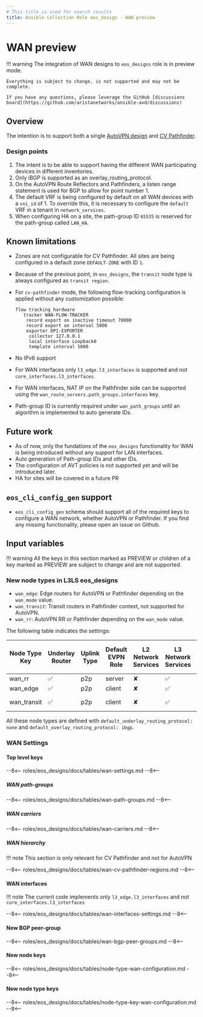 ```yaml
---
# This title is used for search results
title: Ansible Collection Role eos_design - WAN preview
---
```

<!--
  ~ Copyright (c) 2023 Arista Networks, Inc.
  ~ Use of this source code is governed by the Apache License 2.0
  ~ that can be found in the LICENSE file.
  -->

# WAN preview

!!! warning
    The integration of WAN designs to `eos_designs` role is in preview mode.

    Everything is subject to change, is not supported and may not be complete.

    If you have any questions, please leverage the GitHub [discussions board](https://github.com/aristanetworks/ansible-avd/discussions)

## Overview

The intention is to support both a single [AutoVPN design](https://www.arista.com/en/cg-veos-router/veos-router-auto-vpn) and [CV Pathfinder](https://www.arista.com/en/solutions/enterprise-wan/pathfinder).

### Design points

1. The intent is to be able to support having the different WAN participating devices in different inventories.
2. Only iBGP is supported as an overlay_routing_protocol.
3. On the AutoVPN Route Reflectors and Pathfinders, a listen range statement is used for BGP to allow for point number 1.
4. The default VRF is being configured by default on all WAN devices with a `vni_id` of 1. To override this, it is necessary to configure the `default` VRF in a tenant in `network_services`.
5. When configuring HA on a site, the path-group ID `65535` is reserved for the path-group called `LAN_HA`.

## Known limitations

- Zones are not configurable for CV Pathfinder. All sites are being configured in a default zone `DEFAULT-ZONE` with ID `1`.
- Because of the previous point, in `eos_designs`, the `transit` node type is always configured as `transit region`.
- For `cv-pathfinder` mode, the following flow-tracking configuration is applied
    without any customization possible:

    ```eos
    flow tracking hardware
       tracker WAN-FLOW-TRACKER
        record export on inactive timeout 70000
        record export on interval 5000
        exporter DPI-EXPORTER
         collector 127.0.0.1
         local interface Loopback0
         template interval 5000
    ```

- No IPv6 support
- For WAN interfaces only `l3_edge.l3_interfaces` is supported  and not `core_interfaces.l3_interfaces`.
- For WAN interfaces, NAT IP on the Pathfinder side can be supported using the `wan_route_servers.path_groups.interfaces` key.
- Path-group ID is currently required under `wan_path_groups` until an algorithm is implemented to auto generate IDs.

## Future work

- As of now, only the fundations of the `eos_designs` functionality for WAN is
    being introduced without any support for LAN interfaces.
- Auto generation of Path-group IDs and other IDs.
- The configuration of AVT policies is not supported yet and will be introduced
    later.
- HA for sites will be covered in a future PR

## `eos_cli_config_gen` support

- `eos_cli_config_gen` schema should support all of the required keys to
    configure a WAN network, whether AutoVPN or Pathfinder. If you find any
    missing functionality, please open an issue on Github.

## Input variables

!!! warning
    All the keys in this section marked as PREVIEW or children of a key marked as
    PREVIEW are subject to change and are not supported.

### New node types in L3LS eos_designs

- `wan_edge`: Edge routers for AutoVPN or Pathfinder depending on the `wan_mode` value.
- `wan_transit`: Transit routers in Pathfinder context, not supported for AutoVPN.
- `wan_rr`: AutoVPN RR or Pathfinder depending on the `wan_mode` value.

The following table indicates the settings:

| Node Type Key      | Underlay Router | Uplink Type | Default EVPN Role  | L2 Network Services | L3 Network Services | VTEP | MLAG Support | Connected Endpoints | Defaut WAN Role | Default CV Pathfinder Role |
| ------------------ | --------------- | ------------ | ----------------- | ------------------- | ------------------- | ---- | ------------ | ------------------- | --------------- | -------------------------- |
| wan_rr             | ✅              | p2p          | server            | ✘                   | ✅                  | ✘    | ✘            | ✘                   | server          | pathfinder                 |
| wan_edge           | ✅              | p2p          | client            | ✘                   | ✅                  | ✘    | ✘            | ✘                   | client          | edge                       |
| wan_transit        | ✅              | p2p          | client            | ✘                   | ✅                  | ✘    | ✘            | ✘                   | client          | transit region             |

All these node types are defined with `default_underlay_routing_protocol: none` and `default_overlay_routing_protocol: ibgp`.

### WAN Settings

#### Top level keys

--8<--
roles/eos_designs/docs/tables/wan-settings.md
--8<--

##### WAN path-groups

--8<--
roles/eos_designs/docs/tables/wan-path-groups.md
--8<--

##### WAN carriers

--8<--
roles/eos_designs/docs/tables/wan-carriers.md
--8<--

##### WAN hierarchy

!!! note
    This section is only relevant for CV Pathfinder and not for AutoVPN

--8<--
roles/eos_designs/docs/tables/wan-cv-pathfinder-regions.md
--8<--

#### WAN interfaces

!!! note
    The current code implements only `l3_edge.l3_interfaces` and not `core_interfaces.l3_interfaces`

--8<--
roles/eos_designs/docs/tables/wan-interfaces-settings.md
--8<--

#### New BGP peer-group

--8<--
roles/eos_designs/docs/tables/wan-bgp-peer-groups.md
--8<--

#### New node keys

--8<--
roles/eos_designs/docs/tables/node-type-wan-configuration.md
--8<--

#### New node type keys

--8<--
roles/eos_designs/docs/tables/node-type-key-wan-configuration.md
--8<--
